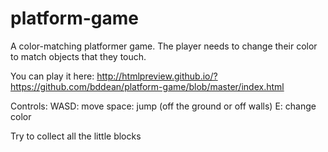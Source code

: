 platform-game
=============

A color-matching platformer game. The player needs to change their color to match objects that they touch. 

You can play it here: http://htmlpreview.github.io/?https://github.com/bddean/platform-game/blob/master/index.html

Controls:
  WASD: move
  space: jump (off the ground or off walls)
  E: change color

Try to collect all the little blocks
